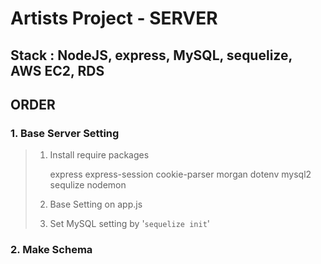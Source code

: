 # Artists Project - SERVER

## Stack : NodeJS, express, MySQL, sequelize, AWS EC2, RDS

## ORDER

### 1. Base Server Setting

> 1. Install require packages
>
>    express express-session cookie-parser morgan dotenv mysql2 sequlize nodemon
>
> 2. Base Setting on app.js
>
> 3. Set MySQL setting by '`sequelize init`'

### 2. Make Schema
